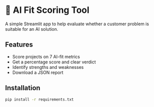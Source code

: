 # 🤖 AI Fit Scoring Tool

A simple Streamlit app to help evaluate whether a customer problem is suitable for an AI solution.

## Features
- Score projects on 7 AI-fit metrics
- Get a percentage score and clear verdict
- Identify strengths and weaknesses
- Download a JSON report

## Installation
```bash
pip install -r requirements.txt

